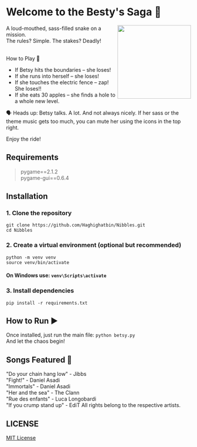 # Welcome to the Besty's Saga 🐍 
<img align="right" width="200" height="200" src="https://user-images.githubusercontent.com/10771949/155462505-8449f480-0c4f-41bb-96c9-e2b47ca665e9.png">
A loud-mouthed, sass-filled snake on a mission.<br/>
The rules? Simple. The stakes? Deadly!<br/><br/>

How to Play 🍏
- If Betsy hits the boundaries – she loses!<br/>
- If she runs into herself – she loses!<br/>
- If she touches the electric fence – zap! She loses!!<br/>
- If she eats 30 apples – she finds a hole to a whole new level.<br/>

🗣️ Heads up: Betsy talks. A lot. And not always nicely.
If her sass or the theme music gets too much, you can mute her using the icons in the top right.

Enjoy the ride!

## Requirements
> pygame==2.1.2<br/>
> pygame-gui==0.6.4<br/>

## Installation 
### 1. Clone the repository
`git clone https://github.com/Haghighatbin/Nibbles.git`<br/>
`cd Nibbles`

### 2. Create a virtual environment (optional but recommended)
`python -m venv venv`<br/>
`source venv/bin/activate`   
#### On Windows use: `venv\Scripts\activate`

### 3. Install dependencies
`pip install -r requirements.txt`

## How to Run ▶️ 
Once installed, just run the main file:
`python betsy.py`<br/>
And let the chaos begin!

## Songs Featured 🎵
"Do your chain hang low"  - Jibbs<br />
"Fight!"                  - Daniel Asadi<br />
"Immortals"               - Daniel Asadi<br />
"Her and the sea"         - The Clann<br />
"Rue des enfants"         - Luca Longobardi<br />
"If you crump stand up"   - EdiT
All rights belong to the respective artists.

## LICENSE
[MIT License](https://opensource.org/licenses/MIT)




